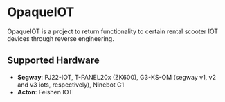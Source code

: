# OpaqueIOT

OpaqueIOT is a project to return functionality to certain rental scooter IOT devices through reverse engineering. 

## Supported Hardware
- **Segway**: PJ22-IOT, T-PANEL20x (ZK600), G3-KS-OM (segway v1, v2 and v3 iots, respectively), Ninebot C1
- **Acton**: Feishen IOT


